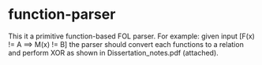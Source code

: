 # function-parser
This it a primitive function-based FOL parser. For example: given input [F(x) != A ==> M(x) != B] the parser should convert each functions to a relation and perform XOR as shown in Dissertation_notes.pdf (attached).
